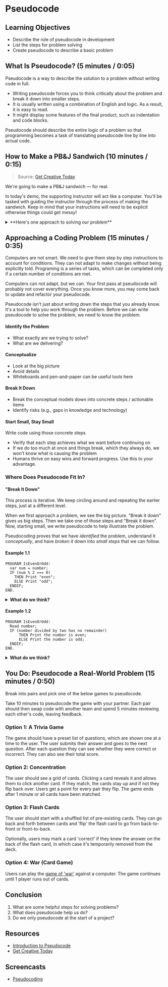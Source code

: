 # Pseudocode

## Learning Objectives
- Describe the role of pseudocode in development
- List the steps for problem solving
- Create pseudocode to describe a basic problem

## What Is Pseudocode? (5 minutes / 0:05)

Pseudocode is a way to describe the solution to a problem without writing code in full.
* Writing pseudocode forces you to think critically about the problem and break it down into smaller steps.
* It is usually written using a combination of English and logic. As a result, it is easy to read.
* It might display some features of the final product, such as indentation and code blocks.

Pseudocode should describe the entire logic of a problem so that programming becomes a task of translating pseudocode line by line into actual code.

## How to Make a PB&J Sandwich (10 minutes / 0:15)

> Source: [Get Creative Today](http://getcreativetoday.com/lessons/pseudo-code-flowcharts/)

We're going to make a PB&J sandwich — for real.

In today's demo, the supporting instructor will act like a computer. You'll be tasked with guiding the instructor through the process of making the sandwich. Keep in mind that your instructions will need to be explicit otherwise things could get messy!

<details>
<summary>**Here's one approach to solving our problem**</summary>

```
PROGRAM MakePB&JSandwich:
Grab a paper plate;
Open bread container;
Grab bread package;
Untwist bread package;
Open bread bag and remove two slices;
Place slices on paper plate;
Grab a plastic knife;
Open peanut butter jar;
Use knife to scoop out peanut butter;
Apply peanut butter to one slice of bread;
Spread peanut butter on slice;
Place knife on plate;
Close peanut butter jar;
Open jelly bottle;
Squeeze jelly onto second bread slice;
Close jelly bottle;
Place down jelly;
Pick up knife;
Spread jelly on slice;
Bring two slices of bread together;
Cut slices in half down the middle;
Throw knife in the trash;
Pick up one half of sandwich;
Enjoy;
END.  
```

> A. This example's sequence is very thorough! However, we are still assuming certain conditions that our utensils or ingredients already exist. What if we are out of plates? Will we grab a napkin instead to place our sandwich on? What if we are out of jelly? Will you throw the sandwich away or eat it with just peanut butter?
</details>

## Approaching a Coding Problem (15 minutes / 0:35)


Computers are not smart. We need to give them step by step instructions to account for conditions. They can not adapt to make changes without being explicitly told. Programing is a series of tasks, which can be completed only if a certain number of conditions are met.

Computers can not adapt, but we can.  Your first pass at pseudocode will probably not cover everything.  Once you know more, you may come back to update and refactor your pseudocode.

Pseudocode isn't just about writing down the steps that you already know. It's a tool to help you work through the problem. Before we can write pseudocode to solve the problem, we need to know the problem.  

#### Identify the Problem

- What exactly are we trying to solve?
- What are we delivering?

#### Conceptualize

- Look at the big picture
- Avoid details
- Whiteboards and pen-and-paper can be useful tools here

#### Break It Down

- Break the conceptual models down into concrete steps / actionable items
- Identify risks (e.g., gaps in knowledge and technology)

#### Start Small, Stay Small

Write code using those concrete steps
- Verify that each step achieves what we want before continuing on
- If we do too much at once and things break, which they always do, we won't know what is causing the problem
- Humans thrive on easy wins and forward progress. Use this to your advantage.


### Where Does Pseudocode Fit In?

#### "Break It Down"

This process is iterative.  We keep circling around and repeating the earlier steps, just at a different level.

When we first approach a problem, we see the big picture. "Break it down" gives us big steps. Then we take one of those steps and "Break it down". Now, starting small, we write pseudocode to help illustrate the problem.  

Pseudocoding proves that we have *identified* the problem, understand it *conceptually*, and have *broken it down* into *small steps* that we can follow.

#### Example 1.1

```
PROGRAM IsEvenOrOdd:
  var num = number;
  IF (num % 2 === 0)
    THEN Print "even";
    ELSE Print "odd";
  ENDIF;
END.
```

<details>
  <summary><strong>What do we think?</strong></summary>

  > This is not a great example. Here we are using "var" in our pseudocode when it should read plain english! Also, we should not be using the javascript syntax "===" in our conditional.  Would a non-programmer know that `num % 2 === 0` indicates an even number?

</details>

#### Example 1.2

```
PROGRAM IsEvenOrOdd:
  Read number;
  IF (number divided by two has no remainder)
      THEN Print the number is even;
      ELSE Print the number is odd;
  ENDIF;
END.
```

<details>
  <summary><strong>What do we think?</strong></summary>

  > This is better.  It's closer to English.  It clearly states what we are trying to achieve and how, without getting bogged down in the minutia of code.  Even someone that doesn't code can help us check our logic.  Is any number that can be divided by two, cleanly -- without leaving a remainder -- even? Is anything else odd?

</details>


## You Do: Pseudocode a Real-World Problem (15 minutes / 0:50)

Break into pairs and pick one of the below games to pseudocode.

Take 10 minutes to pseudocode the game with your partner. Each pair should then swap code with another team and spend 5 minutes
reviewing each other's code, leaving feedback.

### Option 1: A Trivia Game

The game should have a preset list of questions, which are shown one at a time
to the user. The user submits their answer and goes to the next question. After
each question they can see whether they were correct or incorrect. They can also
see their total score.

### Option 2: Concentration

The user should see a grid of cards. Clicking a card reveals it and allows them
to click another card. If they match, the cards stay up and if not they flip
back over. Users get a point for every pair they flip. The game ends after 1
minute or all cards have been matched.

### Option 3: Flash Cards

The user should start with a shuffled list of pre-existing cards. They can go
back and forth between cards and 'flip' the flash card to go from back-to-front
or front-to-back.

Optionally, users may mark a card 'correct' if they knew the answer on the back
of the flash card, in which case it's temporarily removed from the deck.

### Option 4: War (Card Game)

Users can play the [game of 'war'](https://en.wikipedia.org/wiki/War_(card_game))
against a computer. The game continues until 1 player runs out of cards.

## Conclusion

1. What are some helpful steps for solving problems?
2. What does pseudocode help us do?
3. Do we only pseudocode at the start of a project?

## Resources

- [Introduction to Pseudocode](http://www.slideshare.net/DamianGordon1/pseudocode-10373156)
- [Get Creative Today](http://getcreativetoday.com/lessons/pseudo-code-flowcharts/)

## Screencasts

- [Pseudocoding](https://www.youtube.com/playlist?list=PL-6bwUTtCRVTMUUSjqIYVXYyfZBzs8saD)

